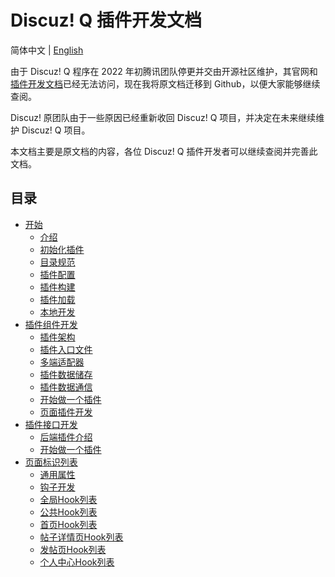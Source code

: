 # Discuz! Q 插件开发文档

简体中文 | [English](./README-en.md)

由于 Discuz! Q 程序在 2022 年初腾讯团队停更并交由开源社区维护，其官网和[插件开发文档](https://developer.discuz.chat/#/plugin/start)已经无法访问，现在我将原文档迁移到 Github，以便大家能够继续查阅。

Discuz! 原团队由于一些原因已经重新收回 Discuz! Q 项目，并决定在未来继续维护 Discuz! Q 项目。

本文档主要是原文档的内容，各位 Discuz! Q 插件开发者可以继续查阅并完善此文档。

## 目录
 - [开始](./start/)
   - [介绍](./start/start.md)
   - [初始化插件](./start/init.md)
   - [目录规范](./start/dir.md)
   - [插件配置](./start/config.md)
   - [插件构建](./start/build.md)
   - [插件加载](./start/import.md)
   - [本地开发](./start/develop.md)
 - [插件组件开发](./components/)
   - [插件架构](./components/architecture.md) 
   - [插件入口文件](./components/entry.md) 
   - [多端适配器](./components/adapter.md) 
   - [插件数据储存](./components/store.md) 
   - [插件数据通信](./components/connect.md) 
   - [开始做一个插件](./components/sample.md) 
   - [页面插件开发](./components/page_plugin.md) 
 - [插件接口开发](./apis/)
   - [后端插件介绍](./apis/be_start.md) 
   - [开始做一个插件](./apis/be_semple.md) 
 - [页面标识列表](./hooks/)
   - [通用属性](./hooks/common_props.md) 
   - [钩子开发](./hooks/hook_develop.md) 
   - [全局Hook列表](./hooks/plugin_system_hooks.md) 
   - [公共Hook列表](./hooks/plugin_global_hooks.md) 
   - [首页Hook列表](./hooks/plugin_index_hooks.md) 
   - [帖子详情页Hook列表](./hooks/plugin_detail_hooks.md) 
   - [发帖页Hook列表](./hooks/plugin_post_hooks.md) 
   - [个人中心Hook列表](./hooks/plugin_user_center_hooks.md) 
